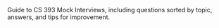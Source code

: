 Guide to CS 393 Mock Interviews, including questions sorted by topic, answers, and tips for improvement.